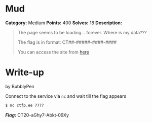 # Mud
**Category:** Medium
**Points:** 400
**Solves:** 18
**Description:**

>The page seems to be loading... forever. Where is my data???
>
>The flag is in format: CT##-#####-####-####
>
>You can access the site from [here](ctfp.ee:7777)

# Write-up
by BubblyPen

Connect to the service via `nc` and wait till the flag appears

```bash
$ nc ctfp.ee 7777
```

***Flag:*** CT20-aGhy7-Abkt-09Xy
